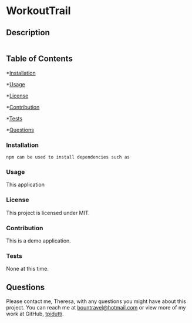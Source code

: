 # WorkoutTrail


## Description




![]()

## Table of Contents

  *[Installation](#installation)

  *[Usage](#usage)

  *[License](#license)

  *[Contribution](#contribution)

  *[Tests](#tests)

  *[Questions](#questions)

  ### Installation
  ```
npm can be used to install dependencies such as 
  ```
 
  ### Usage
 
This application 

  ### License
  This project is licensed under MIT.

  ### Contribution
  
  This is a demo application.

  ### Tests
  
 None at this time.

  ## Questions
  Please contact me, Theresa, with any questions you might have about this project.  You can reach me at bountravel@hotmail.com or view more of my work at GitHub, [tpidutti](https://github.com/tpidutti).

  
 